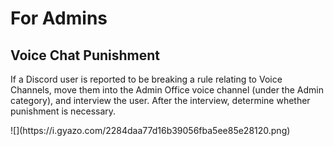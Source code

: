 # For Admins
## Voice Chat Punishment
<p>If a Discord user is reported to be breaking a rule relating to Voice Channels, move them into the Admin Office voice channel (under the Admin category), and interview the user. After the interview, determine whether punishment is necessary.</p>	
<p>![](https://i.gyazo.com/2284daa77d16b39056fba5ee85e28120.png)</p>
